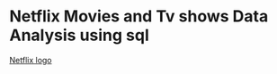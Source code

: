 # Netflix Movies and Tv shows Data Analysis using sql  
[Netflix logo](https://github.com/S-Abbas011/Netflix_sql_project-/blob/main/logo.png)
